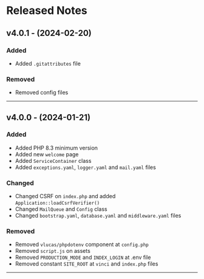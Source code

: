 # Released Notes

## v4.0.1 - (2024-02-20)

### Added

- Added `.gitattributes` file

### Removed

- Removed config files

--------------------------------------------------------------------------

## v4.0.0 - (2024-01-21)

### Added

- Added PHP 8.3 minimum version
- Added new `welcome` page
- Added `ServiceContainer` class
- Added `exceptions.yaml`, `logger.yaml` and `mail.yaml` files

### Changed

- Changed CSRF on `index.php` and added `Application::loadCsrfVerifier()`
- Changed `MailQueue` and `Config` class
- Changed `bootstrap.yaml`, `database.yaml` and `middleware.yaml` files

### Removed

- Removed `vlucas/phpdotenv` component at `config.php`
- Removed `script.js` on assets
- Removed `PRODUCTION_MODE` and `INDEX_LOGIN` at .env file
- Removed constant `SITE_ROOT` at `vinci` and `index.php` files 

--------------------------------------------------------------------------